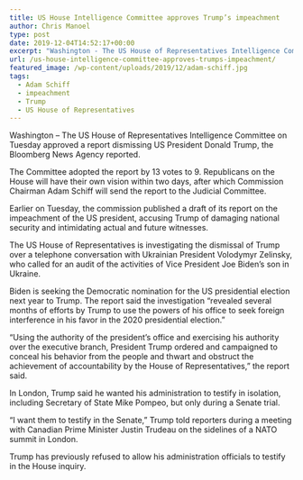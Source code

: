 ```yaml
---
title: US House Intelligence Committee approves Trump’s impeachment
author: Chris Manoel
type: post
date: 2019-12-04T14:52:17+00:00
excerpt: "Washington - The US House of Representatives Intelligence Committee on Tuesday approved a report dismissing US President Donald Trump, the Bloomberg News Agency reported."
url: /us-house-intelligence-committee-approves-trumps-impeachment/
featured_image: /wp-content/uploads/2019/12/adam-schiff.jpg
tags:
  - Adam Schiff
  - impeachment
  - Trump
  - US House of Representatives
---
```


Washington &#8211; The US House of Representatives Intelligence Committee on Tuesday approved a report dismissing US President Donald Trump, the Bloomberg News Agency reported.

The Committee adopted the report by 13 votes to 9. Republicans on the House will have their own vision within two days, after which Commission Chairman Adam Schiff will send the report to the Judicial Committee.

Earlier on Tuesday, the commission published a draft of its report on the impeachment of the US president, accusing Trump of damaging national security and intimidating actual and future witnesses.

The US House of Representatives is investigating the dismissal of Trump over a telephone conversation with Ukrainian President Volodymyr Zelinsky, who called for an audit of the activities of Vice President Joe Biden&#8217;s son in Ukraine.

Biden is seeking the Democratic nomination for the US presidential election next year to Trump. The report said the investigation &#8220;revealed several months of efforts by Trump to use the powers of his office to seek foreign interference in his favor in the 2020 presidential election.&#8221;

&#8220;Using the authority of the president&#8217;s office and exercising his authority over the executive branch, President Trump ordered and campaigned to conceal his behavior from the people and thwart and obstruct the achievement of accountability by the House of Representatives,&#8221; the report said.

In London, Trump said he wanted his administration to testify in isolation, including Secretary of State Mike Pompeo, but only during a Senate trial.

&#8220;I want them to testify in the Senate,&#8221; Trump told reporters during a meeting with Canadian Prime Minister Justin Trudeau on the sidelines of a NATO summit in London.

Trump has previously refused to allow his administration officials to testify in the House inquiry.
